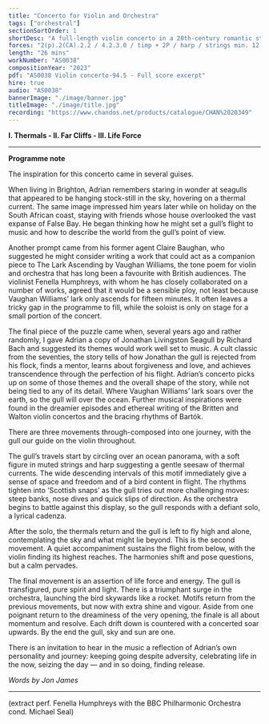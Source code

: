 ```yaml
---
title: "Concerto for Violin and Orchestra"
tags: ["orchestral"]
sectionSortOrder: 1
shortDesc: "A full-length violin concerto in a 20th-century romantic style"
forces: "2(p).2(CA).2.2 / 4.2.3.0 / timp + 2P / harp / strings min. 12.10.8.6.4, violin solo"
length: "26 mins"
workNumber: "AS0038"
compositionYear: "2023"
pdf: "AS0038 Violin concerto-94.5 - Full score excerpt"
hire: true
audio: "AS0038"
bannerImage: "./image/banner.jpg"
titleImage: "./image/title.jpg"
recording: "https://www.chandos.net/products/catalogue/CHAN%2020349"
---
```


<script>
$.backstretch('/works/P0038/image/P0038 background.jpg');
</script>

<b>I. Thermals - II. Far Cliffs - III. Life Force</b>

<hr class="h-px border-t-0 bg-transparent bg-gradient-to-r from-transparent via-white to-transparent opacity-60" />

<b>Programme note</b>

The inspiration for this concerto came in several guises.

When living in Brighton, Adrian remembers staring in wonder at seagulls that appeared to be hanging stock-still in the sky, hovering on a thermal current. The same image impressed him years later while on holiday on the South African coast, staying with friends whose house overlooked the vast expanse of False Bay. He began thinking how he might set a gull’s flight to music and how to describe the world from the gull’s point of view.

Another prompt came from his former agent Claire Baughan, who suggested he might consider writing
a work that could act as a companion piece to The Lark Ascending by Vaughan Williams, the tone
poem for violin and orchestra that has long been a favourite with British audiences. The violinist Fenella Humphreys, with whom he has closely collaborated on a number of works, agreed that it would be a sensible ploy, not least because Vaughan Williams’ lark only ascends for fifteen minutes. It often leaves a tricky gap in the programme to fill, while the soloist is only on stage for a small portion of the concert.

The final piece of the puzzle came when, several years ago and rather randomly, I gave Adrian a copy of Jonathan Livingston Seagull by Richard Bach and suggested its themes would work well set to music. A cult classic from the seventies, the story tells of how Jonathan the gull is rejected from his flock, finds a mentor, learns about forgiveness and love, and achieves transcendence through the perfection of his flight.
Adrian’s concerto picks up on some of those themes and the overall shape of the story, while not being tied to any of its detail. Where Vaughan Williams’ lark soars over the earth, so the gull will over the ocean. Further musical inspirations were found in the dreamier episodes and ethereal writing of the Britten and Walton violin concertos and the bracing rhythms of Bartók.

There are three movements through-composed into one journey, with the gull our guide on the violin throughout.

The gull’s travels start by circling over an ocean panorama, with a soft figure in muted strings
and harp suggesting a gentle seesaw of thermal currents. The wide descending intervals of this motif immediately give a sense of space and freedom and of a bird content in flight. The rhythms tighten into ‘Scottish snaps’ as the gull tries out more challenging moves: steep banks, nose dives and quick slips of direction. As the orchestra begins to battle against this display, so the gull responds with a defiant solo, a lyrical cadenza.

After the solo, the thermals return and the gull is left to fly high and alone, contemplating the sky and what might lie beyond. This is the second movement. A quiet accompaniment sustains the flight from below, with the violin finding its highest reaches. The harmonies shift and pose questions, but a calm pervades.

The final movement is an assertion of life force and energy. The gull is transfigured, pure spirit and light. There is a triumphant surge in the orchestra, launching the bird skywards like a rocket. Motifs return from the previous movements, but now with extra shine and vigour. Aside from one poignant return to the dreaminess of the very opening, the finale is all about momentum and resolve. Each drift down is countered with a concerted soar upwards. By the end the gull, sky and sun are one.

There is an invitation to hear in the music a reflection of Adrian’s own personality and journey: keeping going despite adversity, celebrating life in the now, seizing the day — and in so doing, finding release.

<i>Words by Jon James</i>

<hr class="h-px border-t-0 bg-transparent bg-gradient-to-r from-transparent via-white to-transparent opacity-60" />

(extract perf. Fenella Humphreys with the BBC Philharmonic Orchestra cond. Michael Seal)
